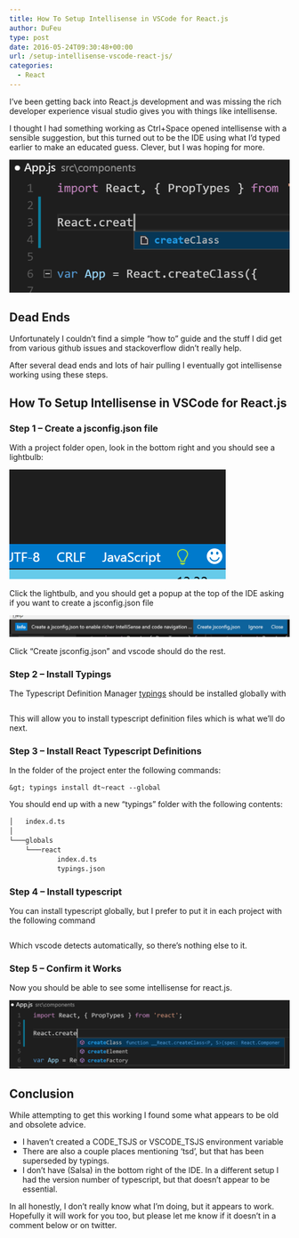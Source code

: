 ```yaml
---
title: How To Setup Intellisense in VSCode for React.js
author: DuFeu
type: post
date: 2016-05-24T09:30:48+00:00
url: /setup-intellisense-vscode-react-js/
categories:
  - React
---
```


I&#8217;ve been getting back into React.js development and was missing the rich developer experience visual studio gives you with things like intellisense.

I thought I had something working as Ctrl+Space opened intellisense with a sensible suggestion, but this turned out to be the IDE using what I&#8217;d typed earlier to make an educated guess. Clever, but I was hoping for more.

![No Intellisense](../../images/2016/05/01_before.png "No Intellisense")

## Dead Ends

Unfortunately I couldn&#8217;t find a simple &#8220;how to&#8221; guide and the stuff I did get from various github issues and stackoverflow didn&#8217;t really help.

After several dead ends and lots of hair pulling I eventually got intellisense working using these steps.

## How To Setup Intellisense in VSCode for React.js

### Step 1 &#8211; Create a jsconfig.json file

With a project folder open, look in the bottom right and you should see a lightbulb:

![VSCode Lightbulb](../../images/2016/05/02_Lightbulb.png "VSCode Lightbulb")

Click the lightbulb, and you should get a popup at the top of the IDE asking if you want to create a jsconfig.json file

![Create JSConfig.json](../../images/2016/05/03_CreateJSConfig.png "Create JSConfig.json")

Click &#8220;Create jsconfig.json&#8221; and vscode should do the rest.

### Step 2 &#8211; Install Typings

The Typescript Definition Manager [typings][1] should be installed globally with

```csharp> npm install typings --global

```

This will allow you to install typescript definition files which is what we&#8217;ll do next.

### Step 3 &#8211; Install React Typescript Definitions

In the folder of the project enter the following commands:

```csharp> typings init
&gt; typings install dt~react --global
```

You should end up with a new &#8220;typings&#8221; folder with the following contents:

```bash
│   index.d.ts
│
└───globals
    └───react
            index.d.ts
            typings.json
```

### Step 4 &#8211; Install typescript

You can install typescript globally, but I prefer to put it in each project with the following command

```csharpNpm install typescript@next

```

Which vscode detects automatically, so there&#8217;s nothing else to it.

### Step 5 &#8211; Confirm it Works

Now you should be able to see some intellisense for react.js.

![VSCode With Intellisense](../../images/2016/05/04_Working.png "VSCode With Intellisense")

## Conclusion

While attempting to get this working I found some what appears to be old and obsolete advice.

- I haven&#8217;t created a CODE_TSJS or VSCODE_TSJS environment variable
- There are also a couple places mentioning &#8216;tsd&#8217;, but that has been superseded by typings.
- I don&#8217;t have (Salsa) in the bottom right of the IDE. In a different setup I had the version number of typescript, but that doesn&#8217;t appear to be essential.

In all honestly, I don&#8217;t really know what I&#8217;m doing, but it appears to work. Hopefully it will work for you too, but please let me know if it doesn&#8217;t in a comment below or on twitter.

[1]: https://github.com/typings/typings
